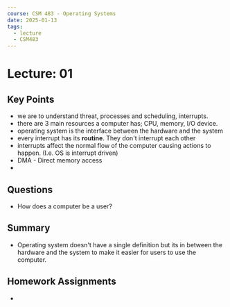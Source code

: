 ```yaml
---
course: CSM 483 - Operating Systems
date: 2025-01-13
tags:
  - lecture
  - CSM483
---
```


# Lecture: 01

## Key Points
- we are to understand threat, processes and scheduling, interrupts.
- there are 3 main resources a computer has; CPU, memory, I/O device.
- operating system is the interface between the hardware and the system
- every interrupt has its **routine**. They don't interrupt each other
- interrupts affect the normal flow of the computer causing actions to happen. (I.e. OS is interrupt driven)
- DMA - Direct memory access
- 

## Questions
- How does a computer be a user?

## Summary
-  Operating system doesn't have a single definition but its in between the hardware and the system to make it easier for users to use the computer.

## Homework Assignments
-